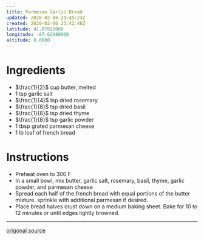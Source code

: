 ```yaml
---
title: Parmesan Garlic Bread
updated: 2020-02-06 23:45:23Z
created: 2020-02-06 23:42:46Z
latitude: 41.87810000
longitude: -87.62980000
altitude: 0.0000
---
```


# Ingredients

* $\frac{1}{2}$ cup butter, melted
* 1 tsp garlic salt
* $\frac{1}{4}$ tsp dried rosemary
* $\frac{1}{8}$ tsp dried basil
* $\frac{1}{8}$ tsp dried thyme
* $\frac{1}{8}$ tsp garlic powder
* 1 tbsp grated parmesan cheese
* 1 lb loaf of french bread

# Instructions

* Preheat oven to 300 F
* In a small bowl, mix butter, garlic salt, rosemary, basil, thyme, garlic powder, and parmesan cheese
* Spread each half of the french bread with equal portions of the butter mixture. sprinkle with additional parmesan if desired.
* Place bread halves crust down on a medium baking sheet. Bake for 10 to 12 minutes or until edges lightly browned.

---

[origonal source](https://www.allrecipes.com/recipe/25529/parmesan-garlic-bread/?internalSource=staff%20pick&referringId=14966&referringContentType=Recipe%20Hub)